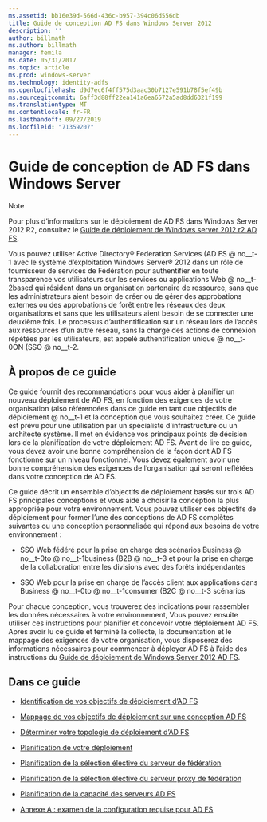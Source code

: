 ```yaml
---
ms.assetid: bb16e39d-566d-436c-b957-394c06d556db
title: Guide de conception AD FS dans Windows Server 2012
description: ''
author: billmath
ms.author: billmath
manager: femila
ms.date: 05/31/2017
ms.topic: article
ms.prod: windows-server
ms.technology: identity-adfs
ms.openlocfilehash: d9d7ec6f4ff575d3aac30b7127e591b78f5ef49b
ms.sourcegitcommit: 6aff3d88ff22ea141a6ea6572a5ad8dd6321f199
ms.translationtype: MT
ms.contentlocale: fr-FR
ms.lasthandoff: 09/27/2019
ms.locfileid: "71359207"
---
```

# <a name="ad-fs-design-guide-in-windows-server"></a>Guide de conception de AD FS dans Windows Server 


  
> [!NOTE]  
> Pour plus d’informations sur le déploiement de AD FS dans Windows Server 2012 R2, consultez le [Guide de déploiement de Windows server 2012 r2 AD FS](../../ad-fs/deployment/Windows-Server-2012-R2-AD-FS-Deployment-Guide.md).  
  
Vous pouvez utiliser Active Directory® Federation Services \(AD FS @ no__t-1 avec le système d’exploitation Windows Server® 2012 dans un rôle de fournisseur de services de Fédération pour authentifier en toute transparence vos utilisateurs sur les services ou applications Web @ no__t-2based qui résident dans un organisation partenaire de ressource, sans que les administrateurs aient besoin de créer ou de gérer des approbations externes ou des approbations de forêt entre les réseaux des deux organisations et sans que les utilisateurs aient besoin de se connecter une deuxième fois. Le processus d’authentification sur un réseau lors de l’accès aux ressources d’un autre réseau, sans la charge des actions de connexion répétées par les utilisateurs, est appelé authentification unique @ no__t-0ON \(SSO @ no__t-2.  
  
## <a name="about-this-guide"></a>À propos de ce guide  
Ce guide fournit des recommandations pour vous aider à planifier un nouveau déploiement de AD FS, en fonction des exigences de votre organisation \(also référencées dans ce guide en tant que objectifs de déploiement @ no__t-1 et la conception que vous souhaitez créer. Ce guide est prévu pour une utilisation par un spécialiste d'infrastructure ou un architecte système. Il met en évidence vos principaux points de décision lors de la planification de votre déploiement AD FS. Avant de lire ce guide, vous devez avoir une bonne compréhension de la façon dont AD FS fonctionne sur un niveau fonctionnel. Vous devez également avoir une bonne compréhension des exigences de l’organisation qui seront reflétées dans votre conception de AD FS.  
  
Ce guide décrit un ensemble d’objectifs de déploiement basés sur trois AD FS principales conceptions et vous aide à choisir la conception la plus appropriée pour votre environnement. Vous pouvez utiliser ces objectifs de déploiement pour former l’une des conceptions de AD FS complètes suivantes ou une conception personnalisée qui répond aux besoins de votre environnement :  
  
-   SSO Web fédéré pour la prise en charge des scénarios Business @ no__t-0to @ no__t-1business \(B2B @ no__t-3 et pour la prise en charge de la collaboration entre les divisions avec des forêts indépendantes  
  
-   SSO Web pour la prise en charge de l’accès client aux applications dans Business @ no__t-0to @ no__t-1consumer \(B2C @ no__t-3 scénarios  
  
Pour chaque conception, vous trouverez des indications pour rassembler les données nécessaires à votre environnement, Vous pouvez ensuite utiliser ces instructions pour planifier et concevoir votre déploiement AD FS. Après avoir lu ce guide et terminé la collecte, la documentation et le mappage des exigences de votre organisation, vous disposerez des informations nécessaires pour commencer à déployer AD FS à l’aide des instructions du [Guide de déploiement de Windows Server 2012 AD FS](../../ad-fs/deployment/Windows-Server-2012-AD-FS-Deployment-Guide.md).  
  
## <a name="in-this-guide"></a>Dans ce guide  
  
-   [Identification de vos objectifs de déploiement d’AD FS](Identifying-Your-AD-FS-Deployment-Goals.md)  
  
-   [Mappage de vos objectifs de déploiement sur une conception AD FS](Mapping-Your-Deployment-Goals-to-an-AD-FS-Design.md)  
  
-   [Déterminer votre topologie de déploiement d’AD FS](Determine-Your-AD-FS-Deployment-Topology.md)  
  
-   [Planification de votre déploiement](Planning-Your-Deployment.md)  
  
-   [Planification de la sélection élective du serveur de fédération](Planning-Federation-Server-Placement.md)  
  
-   [Planification de la sélection élective du serveur proxy de fédération](Planning-Federation-Server-Proxy-Placement.md)  
  
-   [Planification de la capacité des serveurs AD FS](Planning-for-AD-FS-Server-Capacity.md)  
  
-   [Annexe A : examen de la configuration requise pour AD FS](Appendix-A--Reviewing-AD-FS-Requirements.md)  
  

